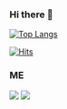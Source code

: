 ### Hi there 👋

<!--
**jsjs4013/jsjs4013** is a ✨ _special_ ✨ repository because its `README.md` (this file) appears on your GitHub profile.

Here are some ideas to get you started:

- 🔭 I’m currently working on ...
- 🌱 I’m currently learning ...
- 👯 I’m looking to collaborate on ...
- 🤔 I’m looking for help with ...
- 💬 Ask me about ...
- 📫 How to reach me: ...
- 😄 Pronouns: ...
- ⚡ Fun fact: ...
-->

[![Top Langs](https://github-readme-stats.vercel.app/api/top-langs/?username=jsjs4013&layout=compact)](https://github.com/jsjs4013)

[![Hits](https://hits.seeyoufarm.com/api/count/incr/badge.svg?url=https%3A%2F%2Fgithub.com%2Fjsjs4013%2Fhit-counter&count_bg=%23D06DEC&title_bg=%23555555&icon=&icon_color=%23E7E7E7&title=hits&edge_flat=false)](https://hits.seeyoufarm.com)

### ME

<p>
  <a href="https://chloelab.tistory.com/" target="_blank"><img src="https://img.shields.io/badge/Blog-663399?style=flat&logo=Gatsby&logoColor=white"/></a>
    <a href="https://historical-headlight-fb4.notion.site/43c2e5b773c14586ab8bd613eab26bdc" target="_blank"><img src="https://img.shields.io/badge/Portfolio-000000?style=flat&logo=Notion&logoColor=white"/></a>
</p>
